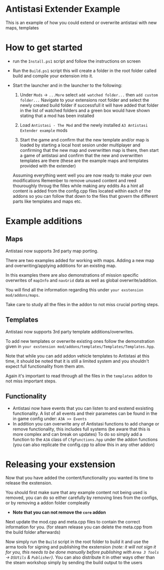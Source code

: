 # Antistasi Extender Example
This is an example of how you could extend or overwrite antistasi with new maps, templates

# How to get started
- run the `Install.ps1` script and follow the instructions on screen
- Run the `Build.ps1` script this will create a folder in the root folder called build and compile your extension into it.
- Start the launcher and in the launcher to the following:
  1) Under `Mods` -> `...More` select `add watched folder...` then `add custom folder...`
      Navigate to your extensions root folder and select the newly created build folder
      if successfull it will have added that folder in the list of watched folders and a green box would have shown
      stating that a mod has been installed
      
  2) Load `Antistasi - The Mod` and the newly installed `A3 Antistasi Extender example` mods
  3) Start the game and confirm that the new template and/or map is loaded by starting a local host sesion under multiplayer
      and confirming that the new map and overwritten map is there, then start a game of antistasi and confirm that the
      new and overwritten templates are there (these are the example maps and templates provided with the extender)
      
  Assuming everything went well you are now ready to make your own modifications
  Remember to remove unused content and reed thouroughly throug the filles while making any eddits
  As a hint all content is added from the config.cpp files located within each of the addons
  so you can follow that down to the files that govern the different parts like templates and maps etc.


# Example additions
## Maps
Antistasi now supports 3rd party map porting.

There are two examples added for working with maps. Adding a new map and overwriting/applying additions for an existing map.

  In this examples there are also demonstrations of mission specific overwrites of `mapInfo` and `navGrid` data as well as global overwrite/addition.

  You will find all the information regarding this under `your exstension mod/addons/maps`.

  Take care to study all the files in the addon to not miss crucial porting steps.

## Templates
Antistasi now supports 3rd party template additions/overwrites.

  To add new templates or overwrite existing ones follow the demonstration given in `your exstension mod/addons/templates/Templates/Templates.hpp`.

  Note that while you can add addon vehicle templates to Antistasi at this time, it should be noted that it is still a limited system and you shouldn't expect full functionality from them atm.

  Again it's important to read through all the files in the `templates` addon to not miss important steps.

## Functionality
- Antistasi now have events that you can listen to and exstend exsisting functionality.
  A list of all events and their parametes can be found in the in game config under: `A3A >> Events`
- In addition you can overwrite any of Antistasi functions to add change or remove functionality, this includes full systems (be aware that this is more complex and can break on updates)
  To do so simply add a function to the `A3A` class of `CfgFunctions.hpp` under the addon functions (you can also replicate the config.cpp to allow this in any other addon)

# Releasing your exstension
Now that you have added the content/functionality you wanted its time to release the exstension.

You should first make sure that any example content not being used is removed, you can do so either carefully by removing lines from the configs, or by removing a addon folder compleatly
  * **Note that you can not remove the `core` addon**

Next update the mod.cpp and meta.cpp files to contain the correct information for you. (for steam release you can delete the meta.cpp from the build folder afterwards)

Now simply run the `Build` script in the root folder to build it and use the arma tools for signing and publishing the exstension
*(note: it will not sign it for you, this needs to be done manually before publishing with `Arma 3 Tools` -> `DSUtils` & `Publisher`)*.
You can also distribute it in other ways other than the steam workshop simply by sending the build output to the users
